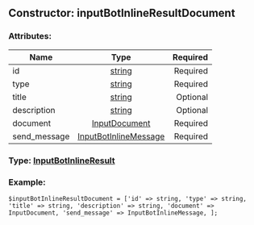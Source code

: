 ## Constructor: inputBotInlineResultDocument  

### Attributes:

| Name     |    Type       | Required |
|----------|:-------------:|---------:|
|id|[string](../types/string.md) | Required|
|type|[string](../types/string.md) | Required|
|title|[string](../types/string.md) | Optional|
|description|[string](../types/string.md) | Optional|
|document|[InputDocument](../types/InputDocument.md) | Required|
|send\_message|[InputBotInlineMessage](../types/InputBotInlineMessage.md) | Required|


### Type: [InputBotInlineResult](../types/InputBotInlineResult.md)

### Example:


```
$inputBotInlineResultDocument = ['id' => string, 'type' => string, 'title' => string, 'description' => string, 'document' => InputDocument, 'send_message' => InputBotInlineMessage, ];
```